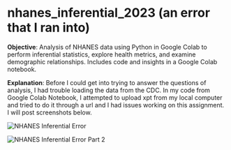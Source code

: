 # nhanes_inferential_2023 (an error that I ran into)
**Objective**:
Analysis of NHANES data using Python in Google Colab to perform inferential statistics, explore health metrics, and examine demographic relationships. Includes code and insights in a Google Colab notebook.

**Explanation**:
Before I could get into trying to answer the questions of analysis, I had trouble loading the data from the CDC. In my code from Google Colab Notebook, I attempted to upload xpt from my local computer and tried to do it through a url and I had issues working on this assignment. I will post screenshots below. 

![NHANES Inferential Error](https://github.com/user-attachments/assets/cbda9b7e-4dfd-43ba-85c3-8bbdf427ea1c)

![NHANES Inferential Error Part 2](https://github.com/user-attachments/assets/791f7c20-eb8a-49b8-813a-e28d4b468097)
